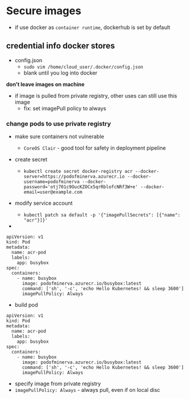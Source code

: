 # Secure images
- if use docker as `container runtime`, dockerhub is set by default

## credential info docker stores
- config.json 
    - `sudo vim /home/cloud_user/.docker/config.json`
    - blank until you log into docker

**don't leave images on machine**
- if image is pulled from private registry, other uses can still use this image
    - fix: set imagePull policy to always

### change pods to use private registry
- make sure containers not vulnerable
    - `CoreOS Clair` - good tool for safety in deployment pipeline

- create secret
    - `kubectl create secret docker-registry acr --docker-server=https://podofminerva.azurecr.io --docker-username=podofminerva --docker-password='otj701c9OucKZOCx5qrRblofcNRf3W+e' --docker-email=user@example.com`
- modify service account
    - `kubectl patch sa default -p '{"imagePullSecrets": [{"name": "acr"}]}'`
- 
```
apiVersion: v1
kind: Pod
metadata:
  name: acr-pod
  labels:
    app: busybox
spec:
  containers:
    - name: busybox
      image: podofminerva.azurecr.io/busybox:latest
      command: ['sh', '-c', 'echo Hello Kubernetes! && sleep 3600']
      imagePullPolicy: Always
```
- build pod
```
apiVersion: v1
kind: Pod
metadata:
  name: acr-pod
  labels:
    app: busybox
spec:
  containers:
    - name: busybox
      image: podofminerva.azurecr.io/busybox:latest
      command: ['sh', '-c', 'echo Hello Kubernetes! && sleep 3600']
      imagePullPolicy: Always
```
- specify image from private registry
- `imagePullPolicy: Always` - always pull, even if on local disc
